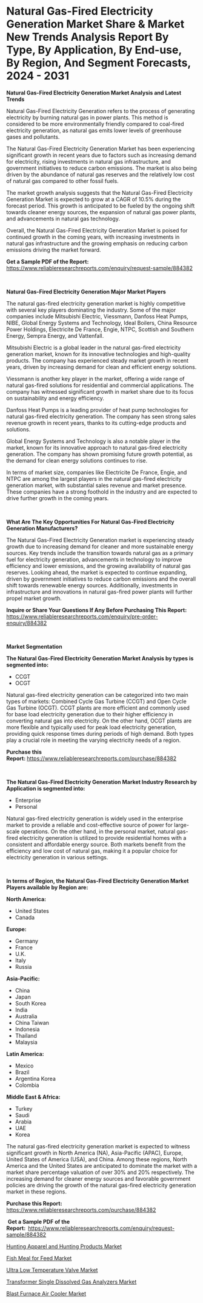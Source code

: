 <p><h1>Natural Gas-Fired Electricity Generation Market Share & Market New Trends Analysis Report By Type, By Application, By End-use, By Region, And Segment Forecasts, 2024 - 2031</h1></p><p><strong>Natural Gas-Fired Electricity Generation Market Analysis and Latest Trends</strong></p>
<p><p>Natural Gas-Fired Electricity Generation refers to the process of generating electricity by burning natural gas in power plants. This method is considered to be more environmentally friendly compared to coal-fired electricity generation, as natural gas emits lower levels of greenhouse gases and pollutants.</p><p>The Natural Gas-Fired Electricity Generation Market has been experiencing significant growth in recent years due to factors such as increasing demand for electricity, rising investments in natural gas infrastructure, and government initiatives to reduce carbon emissions. The market is also being driven by the abundance of natural gas reserves and the relatively low cost of natural gas compared to other fossil fuels.</p><p>The market growth analysis suggests that the Natural Gas-Fired Electricity Generation Market is expected to grow at a CAGR of 10.5% during the forecast period. This growth is anticipated to be fueled by the ongoing shift towards cleaner energy sources, the expansion of natural gas power plants, and advancements in natural gas technology.</p><p>Overall, the Natural Gas-Fired Electricity Generation Market is poised for continued growth in the coming years, with increasing investments in natural gas infrastructure and the growing emphasis on reducing carbon emissions driving the market forward.</p></p>
<p><strong>Get a Sample PDF of the Report:&nbsp;</strong> <a href="https://www.reliableresearchreports.com/enquiry/request-sample/884382">https://www.reliableresearchreports.com/enquiry/request-sample/884382</a></p>
<p>&nbsp;</p>
<p><strong>Natural Gas-Fired Electricity Generation Major Market Players</strong></p>
<p><p>The natural gas-fired electricity generation market is highly competitive with several key players dominating the industry. Some of the major companies include Mitsubishi Electric, Viessmann, Danfoss Heat Pumps, NIBE, Global Energy Systems and Technology, Ideal Boilers, China Resource Power Holdings, Electricite De France, Engie, NTPC, Scottish and Southern Energy, Sempra Energy, and Vattenfall.</p><p>Mitsubishi Electric is a global leader in the natural gas-fired electricity generation market, known for its innovative technologies and high-quality products. The company has experienced steady market growth in recent years, driven by increasing demand for clean and efficient energy solutions.</p><p>Viessmann is another key player in the market, offering a wide range of natural gas-fired solutions for residential and commercial applications. The company has witnessed significant growth in market share due to its focus on sustainability and energy efficiency.</p><p>Danfoss Heat Pumps is a leading provider of heat pump technologies for natural gas-fired electricity generation. The company has seen strong sales revenue growth in recent years, thanks to its cutting-edge products and solutions.</p><p>Global Energy Systems and Technology is also a notable player in the market, known for its innovative approach to natural gas-fired electricity generation. The company has shown promising future growth potential, as the demand for clean energy solutions continues to rise.</p><p>In terms of market size, companies like Electricite De France, Engie, and NTPC are among the largest players in the natural gas-fired electricity generation market, with substantial sales revenue and market presence. These companies have a strong foothold in the industry and are expected to drive further growth in the coming years.</p></p>
<p>&nbsp;</p>
<p><strong>What Are The Key Opportunities For Natural Gas-Fired Electricity Generation Manufacturers?</strong></p>
<p><p>The Natural Gas-Fired Electricity Generation market is experiencing steady growth due to increasing demand for cleaner and more sustainable energy sources. Key trends include the transition towards natural gas as a primary fuel for electricity generation, advancements in technology to improve efficiency and lower emissions, and the growing availability of natural gas reserves. Looking ahead, the market is expected to continue expanding, driven by government initiatives to reduce carbon emissions and the overall shift towards renewable energy sources. Additionally, investments in infrastructure and innovations in natural gas-fired power plants will further propel market growth.</p></p>
<p><strong>Inquire or Share Your Questions If Any Before Purchasing This Report:</strong> <a href="https://www.reliableresearchreports.com/enquiry/pre-order-enquiry/884382">https://www.reliableresearchreports.com/enquiry/pre-order-enquiry/884382</a></p>
<p>&nbsp;</p>
<p><strong>Market Segmentation</strong></p>
<p><strong>The Natural Gas-Fired Electricity Generation Market Analysis by types is segmented into:</strong></p>
<p><ul><li>CCGT</li><li>OCGT</li></ul></p>
<p><p>Natural gas-fired electricity generation can be categorized into two main types of markets: Combined Cycle Gas Turbine (CCGT) and Open Cycle Gas Turbine (OCGT). CCGT plants are more efficient and commonly used for base load electricity generation due to their higher efficiency in converting natural gas into electricity. On the other hand, OCGT plants are more flexible and typically used for peak load electricity generation, providing quick response times during periods of high demand. Both types play a crucial role in meeting the varying electricity needs of a region.</p></p>
<p><strong>Purchase this Report:&nbsp;</strong><a href="https://www.reliableresearchreports.com/purchase/884382">https://www.reliableresearchreports.com/purchase/884382</a></p>
<p>&nbsp;</p>
<p><strong>The Natural Gas-Fired Electricity Generation Market Industry Research by Application is segmented into:</strong></p>
<p><ul><li>Enterprise</li><li>Personal</li></ul></p>
<p><p>Natural gas-fired electricity generation is widely used in the enterprise market to provide a reliable and cost-effective source of power for large-scale operations. On the other hand, in the personal market, natural gas-fired electricity generation is utilized to provide residential homes with a consistent and affordable energy source. Both markets benefit from the efficiency and low cost of natural gas, making it a popular choice for electricity generation in various settings.</p></p>
<p>&nbsp;</p>
<p><strong>In terms of Region, the Natural Gas-Fired Electricity Generation Market Players available by Region are:</strong></p>
<p>
    <p> <strong> North America: </strong>
        <ul>
            <li>United States</li>
            <li>Canada</li>
        </ul>
        </p> 
    <p> <strong> Europe: </strong>
        <ul>
            <li>Germany</li>
            <li>France</li>
            <li>U.K.</li>
            <li>Italy</li>
            <li>Russia</li>
        </ul>
        </p> 
    <p> <strong> Asia-Pacific: </strong>
        <ul>
            <li>China</li>
            <li>Japan</li>
            <li>South Korea</li>
            <li>India</li>
            <li>Australia</li>
            <li>China Taiwan</li>
            <li>Indonesia</li>
            <li>Thailand</li>
            <li>Malaysia</li>
        </ul>
        </p> 
    <p> <strong> Latin America: </strong>
        <ul>
            <li>Mexico</li>
            <li>Brazil</li>
            <li>Argentina Korea</li>
            <li>Colombia</li>
        </ul>
        </p> 
    <p> <strong> Middle East & Africa: </strong>
        <ul>
            <li>Turkey</li>
            <li>Saudi</li>
            <li>Arabia</li>
            <li>UAE</li>
            <li>Korea</li>
        </ul>
    </p>
    </p>
<p><p>The natural gas-fired electricity generation market is expected to witness significant growth in North America (NA), Asia-Pacific (APAC), Europe, United States of America (USA), and China. Among these regions, North America and the United States are anticipated to dominate the market with a market share percentage valuation of over 30% and 20% respectively. The increasing demand for cleaner energy sources and favorable government policies are driving the growth of the natural gas-fired electricity generation market in these regions.</p></p>
<p><strong>Purchase this Report: </strong><a href="https://www.reliableresearchreports.com/purchase/884382">https://www.reliableresearchreports.com/purchase/884382</a></p>
<p>&nbsp;<strong>Get a Sample PDF of the Report:&nbsp;&nbsp;</strong><a href="https://www.reliableresearchreports.com/enquiry/request-sample/884382">https://www.reliableresearchreports.com/enquiry/request-sample/884382</a></p>
<p><strong></strong></p>
<p><p><a href="https://issuu.com/reportprime-2/docs/hunting-apparel-and-hunting-products-market-size-2">Hunting Apparel and Hunting Products Market</a></p><p><a href="https://github.com/sofayahoo2023/Market-Research-Report-List-3/blob/main/fish-meal-for-feed-market.md">Fish Meal for Feed Market</a></p><p><a href="https://medium.com/@noelkunzei1/ultra-low-temperature-valve-market-trends-forecast-and-competitive-analysis-to-2031-6ac73cd33698">Ultra Low Temperature Valve Market</a></p><p><a href="https://issuu.com/reportprime-2/docs/transformer-single-dissolved-gas-analyzers-market-">Transformer Single Dissolved Gas Analyzers Market</a></p><p><a href="https://medium.com/@noelkunzei1/blast-furnace-air-cooler-market-outlook-industry-overview-and-forecast-2024-to-2031-d13b4f568e26">Blast Furnace Air Cooler Market</a></p></p>